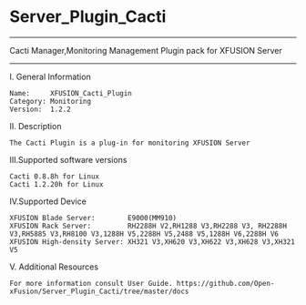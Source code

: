 # Server_Plugin_Cacti

****************************************************************************
Cacti Manager,Monitoring Management Plugin pack for XFUSION Server
****************************************************************************

I. General Information

    Name:     XFUSION_Cacti_Plugin
    Category: Monitoring
    Version:  1.2.2

II. Description

    The Cacti Plugin is a plug-in for monitoring XFUSION Server

III.Supported software versions

    Cacti 0.8.8h for Linux
    Cacti 1.2.20h for Linux

IV.Supported Device

    XFUSION Blade Server:        E9000(MM910)
    XFUSION Rack Server:         RH2288H V2,RH1288 V3,RH2288 V3, RH2288H V3,RH5885 V3,RH8100 V3,1288H V5,2288H V5,2488 V5,1288H V6,2288H V6
    XFUSION High-density Server: XH321 V3,XH620 V3,XH622 V3,XH628 V3,XH321 V5

V. Additional Resources

    For more information consult User Guide. https://github.com/Open-xFusion/Server_Plugin_Cacti/tree/master/docs